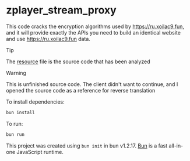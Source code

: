# zplayer_stream_proxy

This code cracks the encryption algorithms used by https://ru.xoilac9.fun, and it will provide exactly the APIs you need to build an identical website and use https://ru.xoilac9.fun data.

> [!TIP]
> The [resource](./resource) file is the source code that has been analyzed

> [!WARNING]
> This is unfinished source code. The client didn't want to continue, and I opened the source code as a reference for reverse translation

To install dependencies:

```bash
bun install
```

To run:

```bash
bun run 
```

This project was created using `bun init` in bun v1.2.17. [Bun](https://bun.sh) is a fast all-in-one JavaScript runtime.
